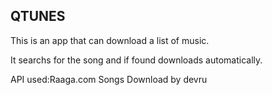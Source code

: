 <h2><strong>QTUNES</strong></h2>



<p>This is an app that can download a list of music.</p><p>It searchs for the song and if found downloads automatically.</p>
API used:Raaga.com Songs Download by devru
